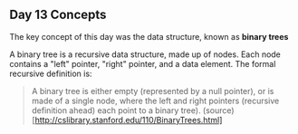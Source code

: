 ## Day 13 Concepts

The key concept of this day was the data structure, known as **binary trees**

A binary tree is a recursive data structure, made up of nodes. Each node contains a "left" pointer, "right" pointer, and a data element.  The formal recursive definition is:

> A binary tree is either empty (represented by a null pointer), or is made of a single node, where the left and right pointers (recursive definition ahead) each point to a binary tree). (source)[http://cslibrary.stanford.edu/110/BinaryTrees.html]
